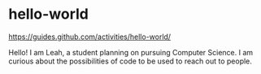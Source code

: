 # hello-world
https://guides.github.com/activities/hello-world/

Hello! I am Leah, a student planning on pursuing Computer Science. 
I am curious about the possibilities of code to be used to reach out to people. 
